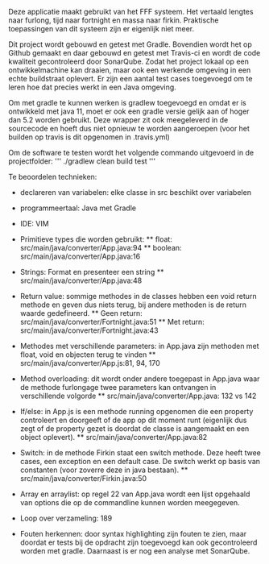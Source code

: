 Deze applicatie maakt gebruikt van het FFF systeem. Het vertaald lengtes naar
furlong, tijd naar fortnight en massa naar firkin. Praktische toepassingen van
dit systeem zijn er eigenlijk niet meer.

Dit project wordt gebouwd en getest met Gradle. Bovendien wordt het op Github
gemaakt en daar gebouwd en getest met Travis-ci en wordt de code kwaliteit gecontroleerd door SonarQube. Zodat het project lokaal op een ontwikkelmachine kan draaien, maar ook een werkende omgeving in een echte buildstraat oplevert. Er zijn een aantal test cases toegevoegd om te leren hoe dat precies werkt in een Java omgeving.

Om met gradle te kunnen werken is gradlew toegevoegd en omdat er is ontwikkeld
met java 11, moet er ook een gradle versie gelijk aan of hoger dan 5.2 worden
gebruikt. Deze wrapper zit ook meegeleverd in de sourcecode en hoeft dus niet
opnieuw te worden aangeroepen (voor het builden op travis is dit opgenomen in .travis.yml)

Om de software te testen wordt het volgende commando uitgevoerd in de projectfolder:
''' ./gradlew clean build test '''

Te beoordelen technieken:
* declareren van variabelen: elke classe in src beschikt over variabelen
* programmeertaal: Java met Gradle
* IDE: VIM
* Primitieve types die worden gebruikt: 
** float: src/main/java/converter/App.java:94
** boolean: src/main/java/converter/App.java:16

* Strings: Format en presenteer een string
** src/main/java/converter/App.java:48

* Return value: sommige methodes in de classes hebben een void return methode en geven dus niets terug, bij andere methoden is de return waarde gedefineerd.
** Geen return: src/main/java/converter/Fortnight.java:51
** Met return: src/main/java/converter/Fortnight.java:43

* Methodes met verschillende parameters: in App.java zijn methoden met float, void en objecten terug te vinden
** src/main/java/converter/App.js:81, 94, 170

* Method overloading: dit wordt onder andere toegepast in App.java waar de methode furlongage twee parameters kan ontvangen in verschillende volgorde
** src/main/java/converter/App.java: 132 vs 142

* If/else: in App.js is een methode running opgenomen die een property controleert en doorgeeft of de app op dit moment runt (eigenlijk dus zegt of de property gezet is doordat de classe is aangemaakt en een object oplevert).
** src/main/java/converter/App.java:82

* Switch: in de methode Firkin staat een switch methode. Deze heeft twee cases, een exception en een default case. De switch werkt op basis van constanten (voor zoverre deze in java bestaan).
** src/main/java/converter/Firkin.java:50

* Array en arraylist: op regel 22 van App.java wordt een lijst opgehaald van options die op de commandline kunnen worden meegegeven.
* Loop over verzameling: 189
* Fouten herkennen: door syntax highlighting zijn fouten te zien, maar doordat er tests bij de opdracht zijn toegevoegd kan ook gecontroleerd worden met gradle. Daarnaast is er nog een analyse met SonarQube.
